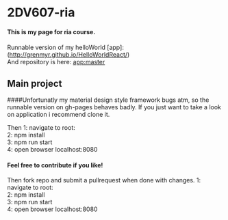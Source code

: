 # 2DV607-ria

#### This is my page for ria course.

#### 
Runnable version of my helloWorld [app]: (http://grenmyr.github.io/HelloWorldReact/)    
And repository is here: [app:master](https://github.com/Grenmyr/HelloWorldReact/tree/master)

## Main project
####Unfortunatly my material design style framework bugs atm, so the runnable version on gh-pages behaves badly.
If you just want to take a look on application i recommend clone it.

Then 
1: navigate to root:   
2: npm install   
3: npm run start   
4: open browser localhost:8080   

#### Feel free to contribute if you like!
Then fork repo and submit a pullrequest when done with changes.
1: navigate to root:   
2: npm install   
3: npm run start     
4: open browser localhost:8080   
